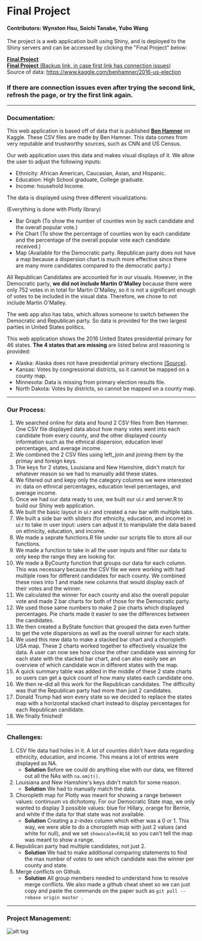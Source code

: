 # Final Project

#### Contributors: Wynston Hsu, Soichi Tanabe, Yubo Wang

The project is a web application built using Shiny, and is deployed to the Shiny servers and can be accessed by clicking the "Final Project" below:  

[**Final Project**](https://yubo-w.shinyapps.io/final-project-i-mwithher/)  
[**Final Project** (Backup link, in case first link has connection issues)](https://wynhsu.shinyapps.io/final-project-I-mWithHer/)  
Source of data: https://www.kaggle.com/benhamner/2016-us-election
<br>

### If there are connection issues even after trying the second link, refresh the page, or try the first link again.

___

### Documentation:

This web application is based off of data that is published [**Ben Hamner**](https://www.kaggle.com/benhamner/2016-us-election) on Kaggle. These CSV files are made by Ben Hamner. This data comes from very reputable and trustworthy sources, such as CNN and US Census.
<br>

Our web application uses this data and makes visual displays of it. We allow the user to adjust the following inputs:

- Ethnicity: African American, Caucasian, Asian, and Hispanic.
- Education: High School graduate, College graduate.
- Income: household Income.

The data is displayed using three different visualizations:

(Everything is done with Plotly library) 
 
- Bar Graph (To show the number of counties won by each candidate and the overall popular vote.)
- Pie Chart (To show the percentage of counties won by each candidate and the percentage of the overall popular vote each candidate received.)
- Map (Available for the Democratic party. Republican party does not have a map because a dispersion chart is much more effective since there are many more candidates compared to the democratic party.)

All Republican Candidates are accounted for in our visuals. However, in the Democratic party, **we did not include Martin O'Malley** because there were only 752 votes in in total for Martin O'Malley, so it is not a significant enough of votes to be included in the visual data. Therefore, we chose to not include Martin O'Malley.

The web app also has tabs, which allows someone to switch between the Democratic and Republican party. So data is provided for the two largest parties in United States politics.

This web application shows the 2016 United States presidential primary for 46 states. **The 4 states that are missing** are listed below and reasoning is provided:

- Alaska: Alaska does not have presidential primary elections [(Source)](https://www.elections.alaska.gov/vi_hv_vote_pres.php).
- Kansas: Votes by congressional districts, so it cannot be mapped on a county map.
- Minnesota: Data is missing from primary election results file.
- North Dakota: Votes by districts, so cannot be mapped on a county map.

___

### Our Process:
1. We searched online for data and found 2 CSV files from Ben Hammer. One CSV file displayed data about how many votes went into each candidate from every county, and the other displayed county information such as the ethnical dispersion, education level percentages, and average income.
2. We combined the 2 CSV files using left_join and joining them by the primay and foreign keys.
3. The keys for 2 states, Louisiana and New Hamshire, didn't match for whatever reason so we had to manually add these states.
4. We filtered out and kepy only the category columns we were interested in: data on ethnical percentages, education level percentages, and average income.
5. Once we had our data ready to use, we built our ui.r and server.R to build our Shiny web application.
6. We built the basic layout in ui.r and created a nav bar with multiple tabs.
7. We built a side bar with sliders (for ethnicity, education, and income) in ui.r to take in user input: users can adjust it to manipulate the data based on ethnicity, education, and income.
8. We made a seprate functions.R file under our scripts file to store all our functions.
9. We made a function to take in all the user inputs and filter our data to only keep the range they are looking for. 
10. We made a ByCounty function that groups our data for each column. This was necessary because the CSV file we were working with had multiple rows for different candidates for each county. We combined these rows into 1 and made new columns that would display each of their votes and the winner.
11. We calculated the winner for each county and also the overall popular vote and made 2 bar charts for both of those for the Democratic party.
12. We used those same numbers to make 2 pie charts which displayed percentages. Pie charts made it easier to see the differences between the candidates.
13. We then created a ByState function that grouped the data even further to get the vote dispersions as well as the overall winner for each state.
14. We used this new data to make a stacked bar chart and a choropleth USA map. These 2 charts worked together to effectively visualize the data. A user can now see how close the other candidate was winning for each state with the stacked bar chart, and can also easily see an overview of which candidate won in different states with the map.
15. A quick summary table was added in the middle of these 2 state charts so users can get a quick count of how many states each candidate one.
16. We then re-did all this work for the Republican candidates. The difficulty was that the Republican party had more than just 2 candidates.
17. Donald Trump had won every state so we decided to replace the states map with a horizontal stacked chart instead to display percentages for each Republican candidate.
18. We finally finished!


___

### Challenges:
1. CSV file data had holes in it. A lot of counties didn't have data regarding ethnicity, education, and income. This means a lot of entries were displayed as NA.
   * **Solution** Before we could do anything else with our data, we filtered out all the NAs with `na.omit()`.
2. Louisiana and New Hamshire's keys didn't match for some reason.
   * **Solution** We had to manually match the data.
3. Choropleth map for Plotly was meant for showing a range between values: continuum vs dichotomy. For our Democratic State map, we only wanted to display 3 possible values: blue for Hillary, orange for Bernie, and white if the data for that state was not available. 
   * **Solution** Creating a z-index column which either was a 0 or 1. This way, we were able to do a choropleth map with just 2 values (and white for null), and we set `showscale=FALSE` so you can't tell the map was meant to show a range.
4. Republican party had multiple candidates, not just 2.
   * **Solution** We had to make additional comparing statements to find the max number of votes to see which candidate was the winner per county and state.
5. Merge conflicts on Github. 
   * **Solution** All group members needed to understand how to resolve merge conflicts. We also made a github cheat sheet so we can just copy and paste the commands on the paper such as `git pull --rebase origin master `.

___

### Project Management:
![alt tag](tasks.png)




